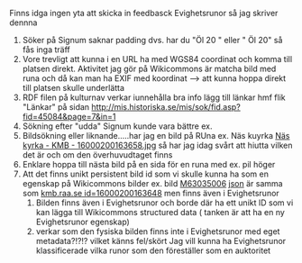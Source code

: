 Finns idga ingen yta att skicka in feedbasck Evighetsrunor så jag skriver dennna

1) Söker på Signum saknar padding dvs. har du "Öl 20 " eller " Öl 20" så fås inga träff
2) Vore trevligt att kunna i en URL ha med WGS84 coordinat och komma till platsen direkt. Aktivitet jag gör på Wikicommons är matcha bild med runa och då kan man ha EXIF med koordinat --> att kunna hoppa direkt till platsen skulle underlätta
3) RDF filen på kulturnav verkar iunnehålla bra info lägg till länkar hmf flik "Länkar" på sidan http://mis.historiska.se/mis/sok/fid.asp?fid=45084&page=7&in=1 
4) Sökning efter "udda" Signum kunde vara bättre ex.
5) Bildsökning eller liknande.....har jag en bild på RUna ex. Näs kuyrka [Näs kyrka - KMB - 16000200163658.jpg](https://commons.wikimedia.org/wiki/File:N%C3%A4s_kyrka_-_KMB_-_16000200163658.jpg) så har jag idag svårt att hiutta vilken det är och om den överhuvudtaget finns
6) Enklare hoppa till nästa bild på en sida för en runa med ex. pil höger
7) Att det finns unikt persistent bild id som vi skulle kunna ha som en egenskap på Wikicommons bilder ex. bild [M63035006](http://commons.wikimedia.org/entity/M63035006) [json](http://commons.wikimedia.org/entity/M63035006.json) är samma som [kmb.raa.se id=16000200163648](https://kmb.raa.se/cocoon/bild/show-image.html?id=16000200163648) men finns även i Evighetsrunor
   1) Bilden finns även i Evighetsrunor och borde där ha ett unikt ID som vi kan lägga till Wikicommons structured data ( tanken är att ha en ny Evighetsrunor egenskap)
     2) verkar som den fysiska bilden finns inte i Evighetsrunor med eget metadata?!?!? vilket känns fel/skört  Jag vill kunna ha Evighetsrunor klassificerade vilka runor som den föreställer som en auktoritet 
